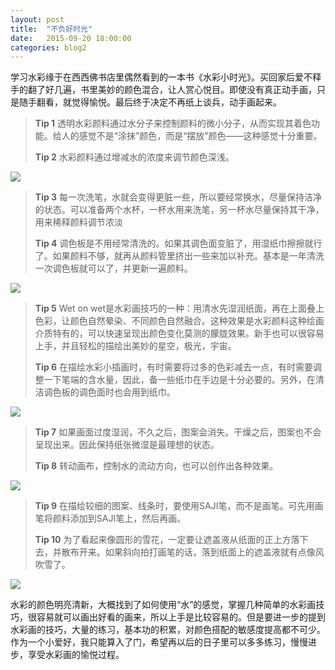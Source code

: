 ```yaml
---
layout: post
title:  "不负好时光"
date:   2015-09-20 18:00:00
categories: blog2
---
```


学习水彩缘于在西西佛书店里偶然看到的一本书《水彩小时光》。买回家后爱不释手的翻了好几遍，书里美妙的颜色混合，让人赏心悦目。即使没有真正动手画，只是随手翻看，就觉得愉悦。最后终于决定不再纸上谈兵，动手画起来。

> **Tip 1**
> 透明水彩颜料通过水分子来控制颜料的微小分子，从而实现其着色功能。给人的感觉不是“涂抹”颜色，而是“摆放”颜色——这种感觉十分重要。
>
> **Tip 2**
> 水彩颜料通过增减水的浓度来调节颜色深浅。

![][image1]

> **Tip 3**
> 每一次洗笔，水就会变得更脏一些，所以要经常换水，尽量保持洁净的状态。可以准备两个水杯，一杯水用来洗笔，另一杯水尽量保持其干净，用来稀释颜料调节浓淡
>
> **Tip 4**
> 调色板是不用经常清洗的。如果其调色面变脏了，用湿纸巾擦擦就行了。如果颜料不够，就再从颜料管里挤出一些来加以补充。基本是一年清洗一次调色板就可以了，并更新一遍颜料。

![][image2]

> **Tip 5**
> Wet on wet是水彩画技巧的一种：用清水先湿润纸面，再在上面叠上色彩，让颜色自然晕染、不同颜色自然融合。这种效果是水彩颜料这种绘画介质特有的，可以快速呈现出颜色变化莫测的朦胧效果。新手也可以很容易上手，并且轻松的描绘出美妙的星空，极光，宇宙。
>
> **Tip 6**
> 在描绘水彩小插画时，有时需要将过多的色彩减去一点，有时需要调整一下笔端的含水量，因此，备一些纸巾在手边是十分必要的。另外，在清洁调色板的调色面时也会用到纸巾。

![][image3]

> **Tip 7**
> 如果画面过度湿润，不久之后，图案会消失。干燥之后，图案也不会呈现出来。因此保持纸张微湿是最理想的状态。
>
> **Tip 8**
> 转动画布，控制水的流动方向，也可以创作出各种效果。

![][image4]

> **Tip 9**
> 在描绘较细的图案、线条时，要使用SAJI笔，而不是画笔。可先用画笔将颜料添加到SAJI笔上，然后再画。
>
> **Tip 10**
> 为了看起来像圆形的雪花，一定要让遮盖液从纸面的正上方落下去，并散布开来。如果斜向拍打画笔的话，落到纸面上的遮盖液就有点像风吹雪了。

![][image5]

水彩的颜色明亮清新，大概找到了如何使用“水”的感觉，掌握几种简单的水彩画技巧，很容易就可以画出好看的画来，所以上手是比较容易的。但是要进一步的提到水彩画的技巧，大量的练习，基本功的积累，对颜色搭配的敏感度提高都不可少。作为一个小爱好，我只能算入了门，希望再以后的日子里可以多多练习，慢慢进步，享受水彩画的愉悦过程。

[image1]: https://s3.ap-southeast-1.amazonaws.com/littlecheesecake.me/blog-post/blog2/archive/30967269762_fa48484f31_b.jpg
[image2]: https://s3.ap-southeast-1.amazonaws.com/littlecheesecake.me/blog-post/blog2/archive/30967270572_6435e74c08_b.jpg
[image3]: https://s3.ap-southeast-1.amazonaws.com/littlecheesecake.me/blog-post/blog2/archive/30967271562_d8cff70029_b.jpg
[image4]: https://s3.ap-southeast-1.amazonaws.com/littlecheesecake.me/blog-post/blog2/archive/30967272672_4a31976378_b.jpg
[image5]: https://s3.ap-southeast-1.amazonaws.com/littlecheesecake.me/blog-post/blog2/archive/30967273222_642d4bc92b_b.jpg

